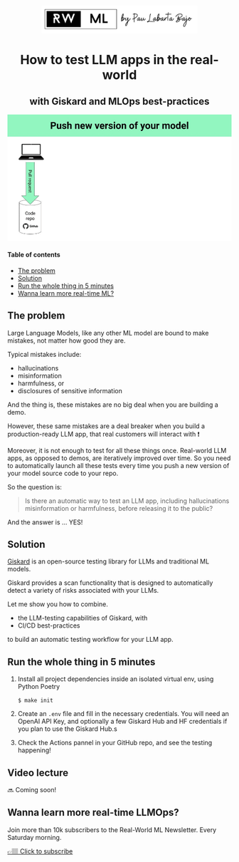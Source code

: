 <div align="center">
    <a href='https://www.realworldml.xyz/'><img src='./media/rwml_logo.png' width='350'></a>    
</div>

<div align="center">
    <h1>How to test LLM apps in the real-world</h1>
    <h2>with Giskard and MLOps best-practices</h2>
    <img src="./media/diskard_ci_cd.gif" width='550' />
</div>

#### Table of contents
* [The problem](#the-problem)
* [Solution](#solution)
* [Run the whole thing in 5 minutes](#run-the-whole-thing-in-5-minutes)
* [Wanna learn more real-time ML?](#wanna-learn-more-real-time-ml)


## The problem

Large Language Models, like any other ML model are bound to make mistakes, not matter how good they are.

Typical mistakes include:

* hallucinations
* misinformation
*  harmfulness, or
* disclosures of sensitive information

And the thing is, these mistakes are no big deal when you are building a demo. 

However, these same mistakes are a deal breaker when you build a production-ready LLM app, that real customers will interact with ❗

Moreover, it is not enough to test for all these things once. Real-world LLM apps, as opposed to demos, are iteratively improved over time. So you need to automatically launch all these tests every time you push a new version of your model source code to your repo.

So the question is:

> Is there an automatic way to test an LLM app, including hallucinations misinformation or harmfulness, before releasing it to the public?

And the answer is … YES!


## Solution

[Giskard](https://github.com/Giskard-AI/giskard) is an open-source testing library for LLMs and traditional ML models.

Giskard provides a scan functionality that is designed to automatically detect a variety of risks associated with your LLMs.

Let me show you how to combine.

* the LLM-testing capabilities of Giskard, with
* CI/CD best-practices

to build an automatic testing workflow for your LLM app.


## Run the whole thing in 5 minutes

1. Install all project dependencies inside an isolated virtual env, using Python Poetry
    ```
    $ make init
    ```

2. Create an `.env` file and fill in the necessary credentials. You will need an OpenAI API Key, and optionally a few Giskard Hub and HF credentials if you plan to use the Giskard Hub.s

3. Check the Actions pannel in your GitHub repo, and see the testing happening!


## Video lecture

🔜 Coming soon!

## Wanna learn more real-time LLMOps?

Join more than 10k subscribers to the Real-World ML Newsletter. Every Saturday morning.

[👉🏽 Click to subscribe](https://www.realworldml.xyz/subscribe)